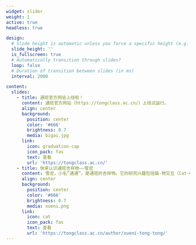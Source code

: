 ```yaml
---
widget: slider
weight: 1
active: true
headless: true

design:
  # Slide height is automatic unless you force a specific height (e.g. '400px')
  slide_height: ''
  is_fullscreen: true
  # Automatically transition through slides?
  loop: false
  # Duration of transition between slides (in ms)
  interval: 2000

content:
  slides:
    - title: 通班官方网站上线啦！
      content: 通班官方网站（https://tongclass.ac.cn/）上线试运行。
      align: center
      background:
        position: center
        color: '#666'
        brightness: 0.7
        media: bigai.jpg
      link:
        icon: graduation-cap
        icon_pack: fas
        text: 查看
        url: 'https://tongclass.ac.cn/'
    - title: 快来认识通班吉祥物——雪泥
      content: 雪泥，小名“通通”，是通班的吉祥物。它的研究兴趣包括猫-物交互（Cat-Object Interaction）、猫咪语言处理（Cat Language Processing）和多猫咪系统（Multi-Cat Systems）。
      align: center
      background:
        position: center
        color: '#666'
        brightness: 0.7
        media: xueni.png
      link:
        icon: cat
        icon_pack: fas
        text: 查看
        url: 'https://tongclass.ac.cn/author/xueni-tong-tong/'
---
```

